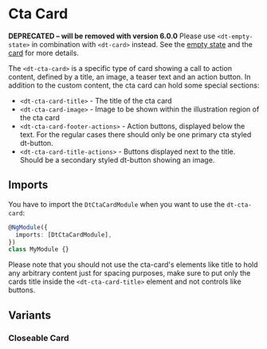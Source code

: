 # Cta Card

**DEPRECATED – will be removed with version 6.0.0** Please use
`<dt-empty-state>` in combination with `<dt-card>` instead. See the
[empty state](/components/empty-state) and the [card](/components/card) for more
details.

The `<dt-cta-card>` is a specific type of card showing a call to action content,
defined by a title, an image, a teaser text and an action button. In addition to
the custom content, the cta card can hold some special sections:

- `<dt-cta-card-title>` - The title of the cta card
- `<dt-cta-card-image>` - Image to be shown within the illustration region of
  the cta card
- `<dt-cta-card-footer-actions>` - Action buttons, displayed below the text. For
  the regular cases there should only be one primary cta styled dt-button.
- `<dt-cta-card-title-actions>` - Buttons displayed next to the title. Should be
  a secondary styled dt-button showing an image.

<ba-live-example name="DtExampleCtaCardDefault"></ba-live-example>

## Imports

You have to import the `DtCtaCardModule` when you want to use the `dt-cta-card`:

```typescript
@NgModule({
  imports: [DtCtaCardModule],
})
class MyModule {}
```

Please note that you should not use the cta-card's elements like title to hold
any arbitrary content just for spacing purposes, make sure to put only the cards
title inside the `<dt-cta-card-title>` element and not controls like buttons.

## Variants

### Closeable Card

<ba-live-example name="DtExampleCtaCardClosable"></ba-live-example>
